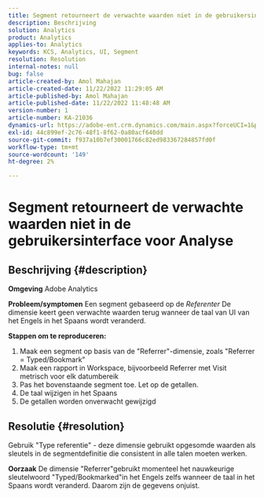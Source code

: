 ```yaml
---
title: Segment retourneert de verwachte waarden niet in de gebruikersinterface voor Analyse
description: Beschrijving
solution: Analytics
product: Analytics
applies-to: Analytics
keywords: KCS, Analytics, UI, Segment
resolution: Resolution
internal-notes: null
bug: false
article-created-by: Amol Mahajan
article-created-date: 11/22/2022 11:29:05 AM
article-published-by: Amol Mahajan
article-published-date: 11/22/2022 11:48:48 AM
version-number: 1
article-number: KA-21036
dynamics-url: https://adobe-ent.crm.dynamics.com/main.aspx?forceUCI=1&pagetype=entityrecord&etn=knowledgearticle&id=6cf79ed9-586a-ed11-9561-6045bd006d92
exl-id: 44c899ef-2c76-48f1-8f62-0a80acf640dd
source-git-commit: f937a10b7ef30001766c82ed983367284857fd0f
workflow-type: tm+mt
source-wordcount: '149'
ht-degree: 2%

---
```


# Segment retourneert de verwachte waarden niet in de gebruikersinterface voor Analyse

## Beschrijving {#description}

<b>Omgeving</b>
Adobe Analytics


<b>Probleem/symptomen</b>
Een segment gebaseerd op de *Referenter* De dimensie keert geen verwachte waarden terug wanneer de taal van UI van het Engels in het Spaans wordt veranderd.



<b>Stappen om te reproduceren:</b>

1. Maak een segment op basis van de &quot;Referrer&quot;-dimensie, zoals &quot;Referrer = Typed/Bookmark&quot;
2. Maak een rapport in Workspace, bijvoorbeeld Referrer met Visit metrisch voor elk datumbereik
3. Pas het bovenstaande segment toe. Let op de getallen.
4. De taal wijzigen in het Spaans
5. De getallen worden onverwacht gewijzigd



## Resolutie {#resolution}


Gebruik &quot;Type referentie&quot; - deze dimensie gebruikt opgesomde waarden als sleutels in de segmentdefinitie die consistent in alle talen moeten werken.


<b>Oorzaak</b>
De dimensie &quot;Referrer&quot;gebruikt momenteel het nauwkeurige sleutelwoord &quot;Typed/Bookmarked&quot;in het Engels zelfs wanneer de taal in het Spaans wordt veranderd. Daarom zijn de gegevens onjuist.
